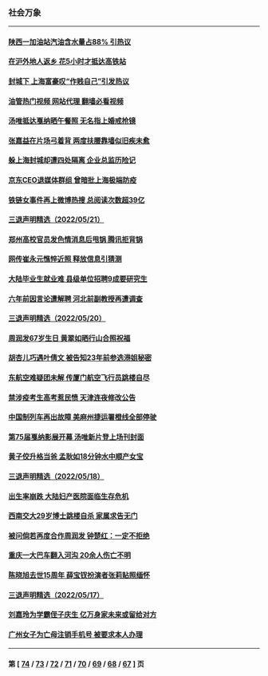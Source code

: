 ### 社会万象
---
#### [陕西一加油站汽油含水量占88% 引热议](../../pages/ncid282/n13743335.md?05231645) 
#### [在沪外地人返乡 花5小时才抵达高铁站](../../pages/ncid282/n13743296.md?05231645) 
#### [封城下 上海富豪叹“作贱自己”引发热议](../../pages/ncid282/n13743120.md?05231645) 
#### [油管热门视频 网站代理 翻墙必看视频](http://209.222.30.114:81/youtube.html?05231645)
#### [汤唯抵达戛纳晒午餐照 无名指上婚戒抢镜](../../pages/ncid282/n13743058.md?05231645) 
#### [张嘉益在片场弓着背 两度扶腰靠墙似旧疾未愈](../../pages/ncid282/n13743026.md?05231645) 
#### [躲上海封城却遭四处隔离 企业总监历险记](../../pages/ncid282/n13742979.md?05231645) 
#### [京东CEO退媒体群组 曾暗批上海极端防疫](../../pages/ncid282/n13742574.md?05231645) 
#### [铁链女事件再上微博热搜 总阅读次数超39亿](../../pages/ncid282/n13742497.md?05231645) 
#### [三退声明精选（2022/05/21）](../../pages/ncid282/n13742529.md?05231645) 
#### [郑州高校官员发色情消息后甩锅 腾讯拒背锅](../../pages/ncid282/n13742368.md?05231645) 
#### [网传崔永元憔悴近照 释放信息引猜测](../../pages/ncid282/n13742087.md?05231645) 
#### [大陆毕业生就业难 县级单位招聘9成要研究生](../../pages/ncid282/n13742186.md?05231645) 
#### [六年前因言论遭解聘 河北前副教授再遭调查](../../pages/ncid282/n13742115.md?05231645) 
#### [三退声明精选（2022/05/20）](../../pages/ncid282/n13741924.md?05231645) 
#### [周润发67岁生日 黄翠如晒行山合照祝福](../../pages/ncid282/n13741097.md?05231645) 
#### [胡杏儿巧遇叶倩文 被告知23年前参选港姐秘密](../../pages/ncid282/n13741774.md?05231645) 
#### [东航空难疑团未解 传厦门航空飞行员跳楼自尽](../../pages/ncid282/n13741442.md?05231645) 
#### [禁涉疫考生高考惹民愤 天津连夜修改公告](../../pages/ncid282/n13741382.md?05231645) 
#### [中国制列车再出故障 美麻州捷运署橙线全部停驶](../../pages/ncid282/n13741041.md?05231645) 
#### [第75届戛纳影展开幕 汤唯新片登上场刊封面](../../pages/ncid282/n13740273.md?05231645) 
#### [黄子佼升格当爸 孟耿如18分钟水中顺产女宝](../../pages/ncid282/n13741021.md?05231645) 
#### [三退声明精选（2022/05/18）](../../pages/ncid282/n13740936.md?05231645) 
#### [出生率崩跌 大陆妇产医院面临生存危机](../../pages/ncid282/n13740563.md?05231645) 
#### [西南交大29岁博士跳楼自杀 家属求告无门](../../pages/ncid282/n13740506.md?05231645) 
#### [被问倘若再度合作周润发 钟楚红：一定不拒绝](../../pages/ncid282/n13740144.md?05231645) 
#### [重庆一大巴车翻入河沟 20余人伤亡不明](../../pages/ncid282/n13739873.md?05231645) 
#### [陈晓旭去世15周年 薛宝钗扮演者张莉贴照缅怀](../../pages/ncid282/n13739444.md?05231645) 
#### [三退声明精选（2022/05/17）](../../pages/ncid282/n13739546.md?05231645) 
#### [刘嘉玲为学霸侄子庆生 亿万身家未来或留给对方](../../pages/ncid282/n13739409.md?05231645) 
#### [广州女子为亡母注销手机号 被要求本人办理](../../pages/ncid282/n13739190.md?05231645) 

---
#### 第 [ [74](./74.md?05231645) / [73](./73.md?05231645) / [72](./72.md?05231645) / [71](./71.md?05231645) / [70](./70.md?05231645) / [69](./69.md?05231645) / [68](./68.md?05231645) / [67](./67.md?05231645) ] 页
